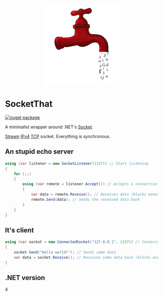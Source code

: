 <p align="center">
    <a href="#socketthat">
        <img alt="logo" src="logo.png">
    </a>
</p>

# SocketThat

[![nuget package](https://badge.fury.io/nu/SocketThat.png)](http://badge.fury.io/nu/SocketThat)

A minimalist wrapper around .NET's [Socket](http://msdn.microsoft.com/library/system.net.sockets.socket).

[Stream](http://msdn.microsoft.com/library/system.net.sockets.addressfamily) [IPv4](http://msdn.microsoft.com/library/system.net.sockets.sockettype) [TCP](http://msdn.microsoft.com/library/system.net.sockets.protocoltype) socket. Everything is synchronous.

## An stupid echo server

```cs
using (var listener = new SocketListener(1337)) // Start listening
{
    for (;;)
    {
        using (var remote = listener.Accept()) // Accepts a connection (blocks execution)
        {
            var data = remote.Receive(); // Receives data (blocks execution)
            remote.Send(data); // Sends the received data back
        }
    }
}
```

## It's client

```cs
using (var socket = new ConnectedSocket("127.0.0.1", 1337)) // Connects to 127.0.0.1 on port 1337
{
    socket.Send("Hello world!"); // Sends some data
    var data = socket.Receive(); // Receives some data back (blocks execution)
}
```

## .NET version

4
